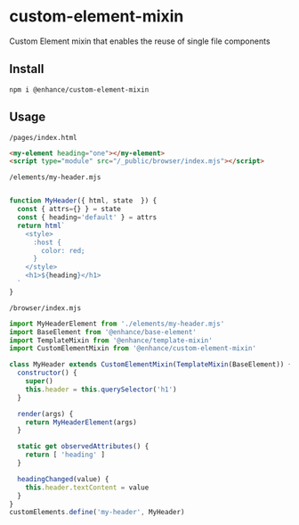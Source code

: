 # custom-element-mixin
Custom Element mixin that enables the reuse of single file components

## Install 

`npm i @enhance/custom-element-mixin`

## Usage

`/pages/index.html`

```html
<my-element heading="one"></my-element>
<script type="module" src="/_public/browser/index.mjs"></script>
```

`/elements/my-header.mjs`

```javascript

function MyHeader({ html, state  }) {
  const { attrs={} } = state
  const { heading='default' } = attrs
  return html`
    <style>
      :host {
        color: red;
      }
    </style>
    <h1>${heading}</h1>
  `
}

```

`/browser/index.mjs`

```javascript
import MyHeaderElement from './elements/my-header.mjs'
import BaseElement from '@enhance/base-element'
import TemplateMixin from '@enhance/template-mixin'
import CustomElementMixin from '@enhance/custom-element-mixin'

class MyHeader extends CustomElementMixin(TemplateMixin(BaseElement)) {
  constructor() {
    super()
    this.header = this.querySelector('h1')
  }

  render(args) {
    return MyHeaderElement(args)
  }

  static get observedAttributes() {
    return [ 'heading' ]
  }

  headingChanged(value) {
    this.header.textContent = value
  }
}
customElements.define('my-header', MyHeader)
```

